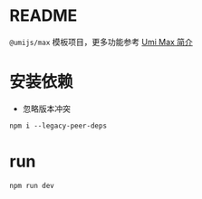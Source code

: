 # README

`@umijs/max` 模板项目，更多功能参考 [Umi Max 简介](https://next.umijs.org/zh-CN/docs/max/introduce)

# 安装依赖

- 忽略版本冲突

```
npm i --legacy-peer-deps
```

# run

```
npm run dev
```
